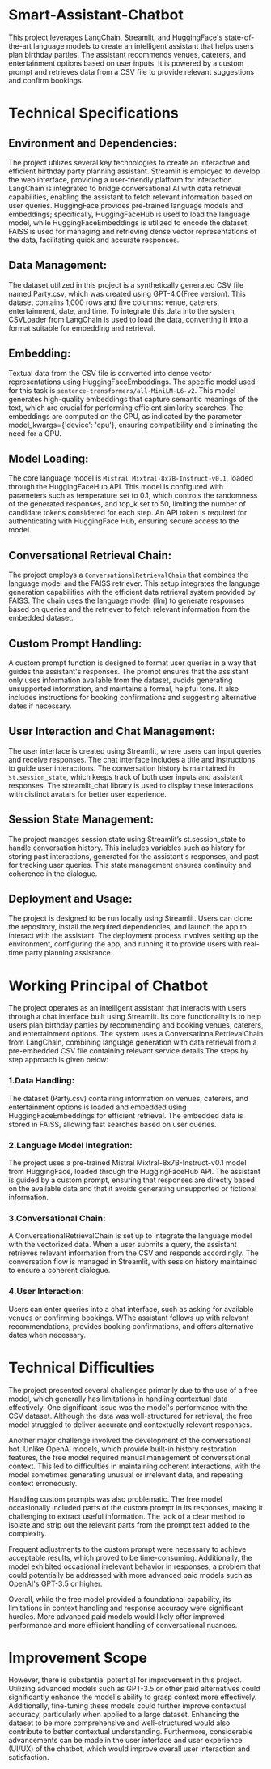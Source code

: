 # Smart-Assistant-Chatbot

This project leverages LangChain, Streamlit, and HuggingFace's state-of-the-art language models to create an intelligent assistant that helps users plan birthday parties. The assistant recommends venues, caterers, and entertainment options based on user inputs. It is powered by a custom prompt and retrieves data from a CSV file to provide relevant suggestions and confirm bookings.

# Technical Specifications

## Environment and Dependencies: 
The project utilizes several key technologies to create an interactive and efficient birthday party planning assistant. Streamlit is employed to develop the web interface, providing a user-friendly platform for interaction. LangChain is integrated to bridge conversational AI with data retrieval capabilities, enabling the assistant to fetch relevant information based on user queries. HuggingFace provides pre-trained language models and embeddings; specifically, HuggingFaceHub is used to load the language model, while HuggingFaceEmbeddings is utilized to encode the dataset. FAISS is used for managing and retrieving dense vector representations of the data, facilitating quick and accurate responses.

## Data Management: 
The dataset utilized in this project is a synthetically generated CSV file named Party.csv, which was created using GPT-4.0(Free version). This dataset contains 1,000 rows and five columns: venue, caterers, entertainment, date, and time. To integrate this data into the system, CSVLoader from LangChain is used to load the data, converting it into a format suitable for embedding and retrieval.

## Embedding: 
Textual data from the CSV file is converted into dense vector representations using HuggingFaceEmbeddings. The specific model used for this task is `sentence-transformers/all-MiniLM-L6-v2`. This model generates high-quality embeddings that capture semantic meanings of the text, which are crucial for performing efficient similarity searches. The embeddings are computed on the CPU, as indicated by the parameter model_kwargs={'device': 'cpu'}, ensuring compatibility and eliminating the need for a GPU.

## Model Loading:
The core language model is `Mistral Mixtral-8x7B-Instruct-v0.1`, loaded through the HuggingFaceHub API. This model is configured with parameters such as temperature set to 0.1, which controls the randomness of the generated responses, and top_k set to 50, limiting the number of candidate tokens considered for each step. An API token is required for authenticating with HuggingFace Hub, ensuring secure access to the model.

## Conversational Retrieval Chain:
The project employs a `ConversationalRetrievalChain` that combines the language model and the FAISS retriever. This setup integrates the language generation capabilities with the efficient data retrieval system provided by FAISS. The chain uses the language model (llm) to generate responses based on queries and the retriever to fetch relevant information from the embedded dataset.

## Custom Prompt Handling:
A custom prompt function is designed to format user queries in a way that guides the assistant's responses. The prompt ensures that the assistant only uses information available from the dataset, avoids generating unsupported information, and maintains a formal, helpful tone. It also includes instructions for booking confirmations and suggesting alternative dates if necessary.

## User Interaction and Chat Management:
The user interface is created using Streamlit, where users can input queries and receive responses. The chat interface includes a title and instructions to guide user interactions. The conversation history is maintained in `st.session_state`, which keeps track of both user inputs and assistant responses. The streamlit_chat library is used to display these interactions with distinct avatars for better user experience.

## Session State Management:
The project manages session state using Streamlit’s st.session_state to handle conversation history. This includes variables such as history for storing past interactions, generated for the assistant's responses, and past for tracking user queries. This state management ensures continuity and coherence in the dialogue.

## Deployment and Usage:
The project is designed to be run locally using Streamlit. Users can clone the repository, install the required dependencies, and launch the app to interact with the assistant. The deployment process involves setting up the environment, configuring the app, and running it to provide users with real-time party planning assistance.


# Working Principal of Chatbot

The project operates as an intelligent assistant that interacts with users through a chat interface built using Streamlit. Its core functionality is to help users plan birthday parties by recommending and booking venues, caterers, and entertainment options. The system uses a ConversationalRetrievalChain from LangChain, combining language generation with data retrieval from a pre-embedded CSV file containing relevant service details.The steps by step approach is given below: 
 ### 1.Data Handling:
 The dataset (Party.csv) containing information on venues, caterers, and entertainment options is loaded and embedded using HuggingFaceEmbeddings for efficient retrieval.
 The embedded data is stored in FAISS, allowing fast searches based on user queries.

 ### 2.Language Model Integration:
The project uses a pre-trained Mistral Mixtral-8x7B-Instruct-v0.1 model from HuggingFace, loaded through the HuggingFaceHub API.
The assistant is guided by a custom prompt, ensuring that responses are directly based on the available data and that it avoids generating unsupported or fictional information.

 ### 3.Conversational Chain:
A ConversationalRetrievalChain is set up to integrate the language model with the vectorized data. When a user submits a query, the assistant retrieves relevant information from the CSV and responds accordingly.
The conversation flow is managed in Streamlit, with session history maintained to ensure a coherent dialogue.

 ### 4.User Interaction:
Users can enter queries into a chat interface, such as asking for available venues or confirming bookings.
WThe assistant follows up with relevant recommendations, provides booking confirmations, and offers alternative dates when necessary.


 # Technical Difficulties
 
The project presented several challenges primarily due to the use of a free model, which generally has limitations in handling contextual data effectively. One significant issue was the model's performance with the CSV dataset. Although the data was well-structured for retrieval, the free model struggled to deliver accurate and contextually relevant responses.

Another major challenge involved the development of the conversational bot. Unlike OpenAI models, which provide built-in history restoration features, the free model required manual management of conversational context. This led to difficulties in maintaining coherent interactions, with the model sometimes generating unusual or irrelevant data, and repeating context erroneously.

Handling custom prompts was also problematic. The free model occasionally included parts of the custom prompt in its responses, making it challenging to extract useful information. The lack of a clear method to isolate and strip out the relevant parts from the prompt text added to the complexity.

Frequent adjustments to the custom prompt were necessary to achieve acceptable results, which proved to be time-consuming. Additionally, the model exhibited occasional irrelevant behavior in responses, a problem that could potentially be addressed with more advanced paid models such as OpenAI's GPT-3.5 or higher.

Overall, while the free model provided a foundational capability, its limitations in context handling and response accuracy were significant hurdles. More advanced paid models would likely offer improved performance and more efficient handling of conversational nuances.

# Improvement Scope

However, there is substantial potential for improvement in this project. Utilizing advanced models such as GPT-3.5 or other paid alternatives could significantly enhance the model's ability to grasp context more effectively. Additionally, fine-tuning these models could further improve contextual accuracy, particularly when applied to a large dataset. Enhancing the dataset to be more comprehensive and well-structured would also contribute to better contextual understanding. Furthermore, considerable advancements can be made in the user interface and user experience (UI/UX) of the chatbot, which would improve overall user interaction and satisfaction.

